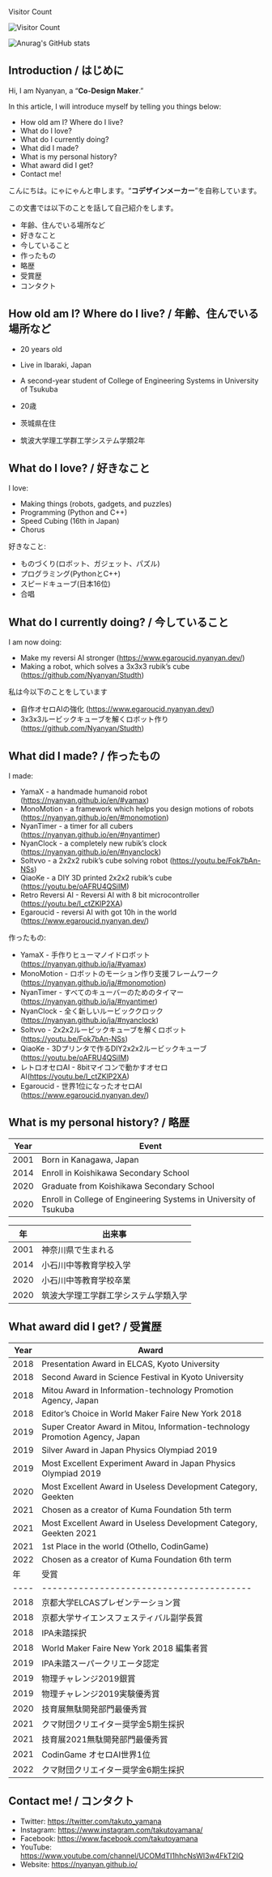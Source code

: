 Visitor Count

![Visitor Count](https://profile-counter.glitch.me/Nyanyan/count.svg)

![Anurag's GitHub stats](https://github-readme-stats.vercel.app/api?username=Nyanyan&show_icons=true&theme=radical)

## Introduction / はじめに

Hi, I am Nyanyan, a “**Co-Design Maker**.”

In this article, I will introduce myself by telling you things below:

* How old am I? Where do I live?
* What do I love?
* What do I currently doing?
* What did I made?
* What is my personal history?
* What award did I get?
* Contact me!

こんにちは。にゃにゃんと申します。“**コデザインメーカー**”を自称しています。

この文書では以下のことを話して自己紹介をします。

* 年齢、住んでいる場所など
* 好きなこと
* 今していること
* 作ったもの
* 略歴
* 受賞歴
* コンタクト

## How old am I? Where do I live? / 年齢、住んでいる場所など

* 20 years old
* Live in Ibaraki, Japan
* A second-year student of College of Engineering Systems in University of Tsukuba

* 20歳

* 茨城県在住
* 筑波大学理工学群工学システム学類2年

## What do I love? / 好きなこと

I love:

* Making things (robots, gadgets, and puzzles)
* Programming (Python and C++)
* Speed Cubing (16th in Japan)
* Chorus

好きなこと:

* ものづくり(ロボット、ガジェット、パズル)
* プログラミング(PythonとC++)
* スピードキューブ(日本16位)
* 合唱

## What do I currently doing? / 今していること

I am now doing:

* Make my reversi AI stronger (https://www.egaroucid.nyanyan.dev/)
* Making a robot, which solves a 3x3x3 rubik’s cube (https://github.com/Nyanyan/Studth)

私は今以下のことをしています

* 自作オセロAIの強化 (https://www.egaroucid.nyanyan.dev/)
* 3x3x3ルービックキューブを解くロボット作り(https://github.com/Nyanyan/Studth)

## What did I made? / 作ったもの

I made:

* YamaX - a handmade humanoid robot (https://nyanyan.github.io/en/#yamax)
* MonoMotion - a framework which helps you design motions of robots (https://nyanyan.github.io/en/#monomotion)
* NyanTimer - a timer for all cubers (https://nyanyan.github.io/en/#nyantimer)
* NyanClock - a completely new rubik’s clock (https://nyanyan.github.io/en/#nyanclock)
* Soltvvo - a 2x2x2 rubik’s cube solving robot (https://youtu.be/Fok7bAn-NSs)
* QiaoKe - a DIY 3D printed 2x2x2 rubik’s cube (https://youtu.be/oAFRU4QSiIM)
* Retro Reversi AI - Reversi AI with 8 bit microcontroller (https://youtu.be/I_ctZKlP2XA)
* Egaroucid - reversi AI with got 10h in the world (https://www.egaroucid.nyanyan.dev/)

作ったもの:

* YamaX - 手作りヒューマノイドロボット(https://nyanyan.github.io/ja/#yamax)
* MonoMotion - ロボットのモーション作り支援フレームワーク(https://nyanyan.github.io/ja/#monomotion)
* NyanTimer - すべてのキューバーのためのタイマー (https://nyanyan.github.io/ja/#nyantimer)
* NyanClock - 全く新しいルービッククロック(https://nyanyan.github.io/ja/#nyanclock)
* Soltvvo - 2x2x2ルービックキューブを解くロボット(https://youtu.be/Fok7bAn-NSs)
* QiaoKe - 3Dプリンタで作るDIY2x2x2ルービックキューブ(https://youtu.be/oAFRU4QSiIM)
* レトロオセロAI - 8bitマイコンで動かすオセロAI(https://youtu.be/I_ctZKlP2XA)
* Egaroucid - 世界1位になったオセロAI (https://www.egaroucid.nyanyan.dev/)

## What is my personal history? / 略歴

| Year | Event                                                        |
| ---- | ------------------------------------------------------------ |
| 2001 | Born in Kanagawa, Japan                                      |
| 2014 | Enroll in Koishikawa Secondary School                        |
| 2020 | Graduate from Koishikawa Secondary School                    |
| 2020 | Enroll in College of Engineering Systems in University of Tsukuba |

| 年   | 出来事                               |
| ---- | ------------------------------------ |
| 2001 | 神奈川県で生まれる                   |
| 2014 | 小石川中等教育学校入学               |
| 2020 | 小石川中等教育学校卒業               |
| 2020 | 筑波大学理工学群工学システム学類入学 |

## What award did I get? / 受賞歴

| Year | Award                                                        |
| ---- | ------------------------------------------------------------ |
| 2018 | Presentation Award in ELCAS, Kyoto University                |
| 2018 | Second Award in Science Festival in Kyoto University         |
| 2018 | Mitou Award in Information-technology Promotion Agency, Japan |
| 2018 | Editor’s Choice in World Maker Faire New York 2018           |
| 2019 | Super Creator Award in Mitou, Information-technology Promotion Agency, Japan |
| 2019 | Silver Award in Japan Physics Olympiad 2019                  |
| 2019 | Most Excellent Experiment Award in Japan Physics Olympiad 2019 |
| 2020 | Most Excellent Award in Useless Development Category, Geekten |
| 2021 | Chosen as a creator of Kuma Foundation 5th term              |
| 2021 | Most Excellent Award in Useless Development Category, Geekten 2021 |
|2021|1st Place in the world (Othello, CodinGame)|
| 2022 | Chosen as a creator of Kuma Foundation 6th term              |
| 年   | 受賞                                     |
| ---- | ---------------------------------------- |
| 2018 | 京都大学ELCASプレゼンテーション賞        |
| 2018 | 京都大学サイエンスフェスティバル副学長賞 |
| 2018 | IPA未踏採択                              |
| 2018 | World Maker Faire New York 2018 編集者賞 |
| 2019 | IPA未踏スーパークリエータ認定            |
| 2019 | 物理チャレンジ2019銀賞                   |
| 2019 | 物理チャレンジ2019実験優秀賞             |
| 2020 | 技育展無駄開発部門最優秀賞               |
| 2021 | クマ財団クリエイター奨学金5期生採択      |
| 2021 | 技育展2021無駄開発部門最優秀賞           |
| 2021 | CodinGame オセロAI世界1位                |
| 2022 | クマ財団クリエイター奨学金6期生採択      |
## Contact me! / コンタクト

* Twitter: https://twitter.com/takuto_yamana
* Instagram: https://www.instagram.com/takutoyamana/
* Facebook: https://www.facebook.com/takutoyamana
* YouTube: https://www.youtube.com/channel/UCOMdTI1hhcNsWI3w4FkT2IQ
* Website: https://nyanyan.github.io/



<!--
**Nyanyan/Nyanyan** is a ✨ _special_ ✨ repository because its `README.md` (this file) appears on your GitHub profile.

Here are some ideas to get you started:

- 🔭 I’m currently working on ...
- 🌱 I’m currently learning ...
- 👯 I’m looking to collaborate on ...
- 🤔 I’m looking for help with ...
- 💬 Ask me about ...
- 📫 How to reach me: ...
- 😄 Pronouns: ...
- ⚡ Fun fact: ...
-->
